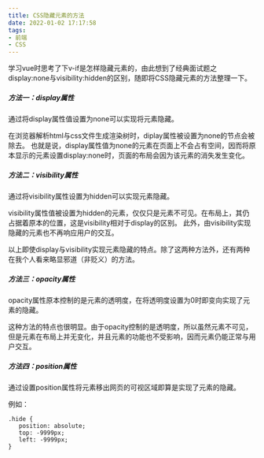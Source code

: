 ```yaml
---
title: CSS隐藏元素的方法
date: 2022-01-02 17:17:58
tags: 
- 前端
- CSS
---
```

学习vue时思考了下v-if是怎样隐藏元素的，由此想到了经典面试题之display:none与visibility:hidden的区别，随即将CSS隐藏元素的方法整理一下。
<!--more-->
##### 方法一：display属性
通过将display属性值设置为none可以实现将元素隐藏。

在浏览器解析html与css文件生成渲染树时，diplay属性被设置为none的节点会被除去。
也就是说，display属性值为none的元素在页面上不会占有空间，因而将原本显示的元素设置display:none时，页面的布局会因为该元素的消失发生变化。

##### 方法二：visibility属性
通过将visibility属性设置为hidden可以实现元素隐藏。

visibility属性值被设置为hidden的元素，仅仅只是元素不可见。在布局上，其仍占据着原本的位置，这是visibility相对于display的区别。
此外，由visibility实现隐藏的元素也不再响应用户的交互。

以上即使display与visibility实现元素隐藏的特点。除了这两种方法外，还有两种在我个人看来略显邪道（非贬义）的方法。

##### 方法三：opacity属性
opacity属性原本控制的是元素的透明度，在将透明度设置为0时即变向实现了元素的隐藏。

这种方法的特点也很明显。由于opacity控制的是透明度，所以虽然元素不可见，但是元素在布局上并无变化，并且元素的功能也不受影响，因而元素仍能正常与用户交互。

##### 方法四：position属性
通过设置position属性将元素移出网页的可视区域即算是实现了元素的隐藏。

例如：
```
.hide {
   position: absolute;
   top: -9999px;
   left: -9999px;
}
```